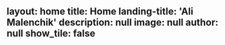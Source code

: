 layout: home
title: Home
landing-title: 'Ali Malenchik'
description: null
image:  null
author: null
show_tile: false
---

